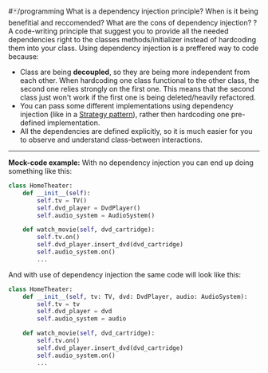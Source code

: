 #🃏/programming
What is a dependency injection principle? When is it being benefitial and reccomended? What are the cons of dependency injection?
?
A code-writing principle that suggest you to provide all the needed dependencies right to the classes methods/initializer instead of hardcoding them into your class. Using dependency injection is a preffered way to code because:
- Class are being **decoupled**, so they are being more independent from each other. When hardcoding one class functional to the other class, the second one relies strongly on the first one. This means that the second class just won't work if the first one is being deleted/heavily refactored.
- You can pass some different implementations using dependency injection (like in a [Strategy pattern](Design%20Patterns/Strategy%20pattern.md)), rather then hardcoding one pre-defined implementation.
- All the dependencies are defined explicitly, so it is much easier for you to observe and understand class-between interactions.
------------------------------------------------------------
**Mock-code example:**
With no dependency injection you can end up doing something like this:
```python
class HomeTheater:
	def __init__(self):
		self.tv = TV()
		self.dvd_player = DvdPlayer()
		self.audio_system = AudioSystem()

	def watch_movie(self, dvd_cartridge):
		self.tv.on()
		self.dvd_player.insert_dvd(dvd_cartridge)
		self.audio_system.on()
		...
```
And with use of dependency injection the same code will look like this:
```python
class HomeTheater:
	def __init__(self, tv: TV, dvd: DvdPlayer, audio: AudioSystem):
		self.tv = tv
		self.dvd_player = dvd
		self.audio_system = audio

	def watch_movie(self, dvd_cartridge):
		self.tv.on()
		self.dvd_player.insert_dvd(dvd_cartridge)
		self.audio_system.on()
		...
```
<!--SR:!2025-05-09,170,310-->
